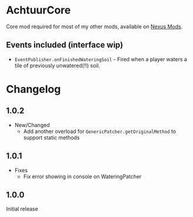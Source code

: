# AchtuurCore

Core mod required for most of my other mods, available on [Nexus Mods](https://www.nexusmods.com/stardewvalley/mods/16827).

## Events included (interface wip)

* `EventPublisher.onFinishedWateringSoil` - Fired when a player waters a tile of previously unwatered(!!) soil.


# Changelog

## 1.0.2
* New/Changed
	* Add another overload for `GenericPatcher.getOriginalMethod` to support static methods

## 1.0.1
* Fixes
	* Fix error showing in console on WateringPatcher

## 1.0.0
Initial release

<!-- ### (unreleased) Changes made:

* WateringPatcher now uses pass-through prefix method (thanks to Shockah)
* Removed leftover watering debug message -->
